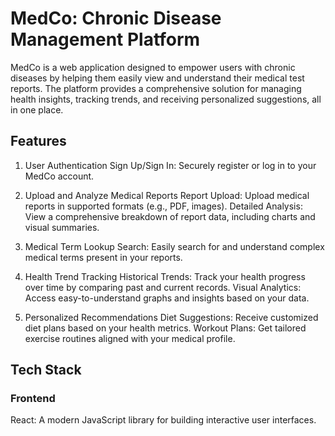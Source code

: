 # MedCo: Chronic Disease Management Platform

MedCo is a web application designed to empower users with chronic diseases by helping them easily view and understand their medical test reports. The platform provides a comprehensive solution for managing health insights, tracking trends, and receiving personalized suggestions, all in one place.

## Features

1. User Authentication
Sign Up/Sign In: Securely register or log in to your MedCo account.

2. Upload and Analyze Medical Reports
Report Upload: Upload medical reports in supported formats (e.g., PDF, images).
Detailed Analysis: View a comprehensive breakdown of report data, including charts and visual summaries.

3. Medical Term Lookup
Search: Easily search for and understand complex medical terms present in your reports.

4. Health Trend Tracking
Historical Trends: Track your health progress over time by comparing past and current records.
Visual Analytics: Access easy-to-understand graphs and insights based on your data.

5. Personalized Recommendations
Diet Suggestions: Receive customized diet plans based on your health metrics.
Workout Plans: Get tailored exercise routines aligned with your medical profile.

## Tech Stack

### Frontend

React: A modern JavaScript library for building interactive user interfaces.
